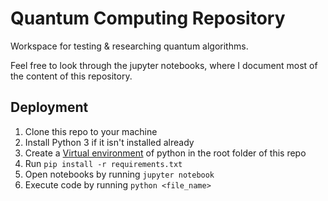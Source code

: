 # Quantum Computing Repository

Workspace for testing & researching quantum algorithms.

Feel free to look through the jupyter notebooks, where I document most of the content of this repository.

## Deployment

1) Clone this repo to your machine 
2) Install Python 3 if it isn't installed already
3) Create a [Virtual environment](https://docs.python.org/3.10/tutorial/venv.html) of python in the root folder of this repo
4) Run `pip install -r requirements.txt`
5) Open notebooks by running `jupyter notebook`
6) Execute code by running `python <file_name>`
